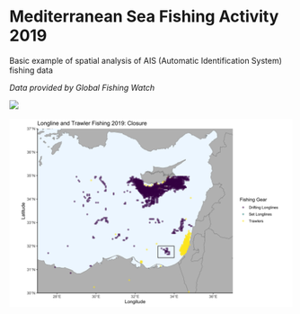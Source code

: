 # Mediterranean Sea Fishing Activity 2019

Basic example of spatial analysis of AIS (Automatic Identification System) fishing data

*Data provided by Global Fishing Watch*

![](output/Map_Other_trawl_longline_2019.png)

![](output/Map_Closure_trawl_longline_2019.png)
